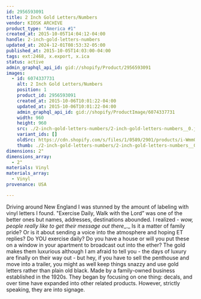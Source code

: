 ```yaml
---
id: 2956593091
title: 2 Inch Gold Letters/Numbers
vendor: KIOSK ARCHIVE
product_type: "America #1"
created_at: 2015-10-05T14:04:12-04:00
handle: 2-inch-gold-letters-numbers
updated_at: 2024-12-01T08:53:32-05:00
published_at: 2015-10-05T14:03:00-04:00
tags: ext:2468, x.export, x.ica
status: active
admin_graphql_api_id: gid://shopify/Product/2956593091
images:
  - id: 6074337731
    alt: 2 Inch Gold Letters/Numbers
    position: 1
    product_id: 2956593091
    created_at: 2015-10-06T10:01:22-04:00
    updated_at: 2015-10-06T10:01:22-04:00
    admin_graphql_api_id: gid://shopify/ProductImage/6074337731
    width: 960
    height: 960
    src: ./2-inch-gold-letters-numbers/2-inch-gold-letters-numbers__0.jpg
    variant_ids: []
    oldSrc: https://cdn.shopify.com/s/files/1/0589/2901/products/i-WmmQxtD-X2.png?v=1444140082
    thumb: ./2-inch-gold-letters-numbers/2-inch-gold-letters-numbers__0-thumb.jpg
dimensions: 2"
dimensions_array:
  - 2"
materials: Vinyl
materials_array:
  - Vinyl
provenance: USA

---
```


Driving around New England I was stunned by the amount of labeling with vinyl letters I found. "Exercise Daily, Walk with the Lord” was one of the better ones but names, addresses, destinations abounded. I realized - _wow, people really like to get their message out there__._ Is it a matter of family pride? Or is it about sending a voice into the atmosphere and hoping ET replies? Do YOU exercise daily? Do you have a house or will you put these on a window in your apartment to broadcast out into the ether? The gold makes them luxurious although I am afraid to tell you - the days of luxury are finally on their way out - but hey, if you have to sell the penthouse and move into a trailer, you might as well keep things snazzy and use gold letters rather than plain old black. Made by a family-owned business established in the 1920s. They began by focusing on one thing: decals, and over time have expanded into other related products. However, strictly speaking, they are into signage.
